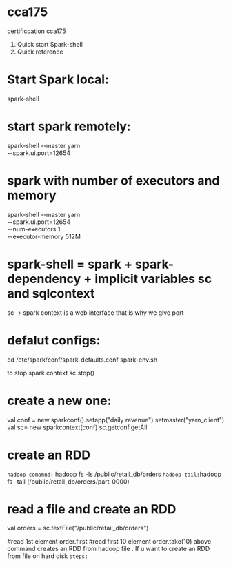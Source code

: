 # cca175
certificcation cca175


1. Quick start Spark-shell
2. Quick reference




# Start Spark local:
spark-shell

# start spark remotely:

spark-shell --master yarn \
  --spark.ui.port=12654
  
# spark with number of executors and memory
spark-shell --master yarn \
  --spark.ui.port=12654 \
  --num-executors 1 \
  --executor-memory 512M
  
  # spark-shell = spark + spark-dependency + implicit variables sc and sqlcontext
  
  sc  -> spark context is a web interface that is why we give port
  
  # defalut configs:
  
  cd /etc/spark/conf/spark-defaults.conf
  spark-env.sh
  
  to stop spark context
  sc.stop()
  
  # create a new one:
  val conf = new sparkconf().setapp("daily revenue").setmaster("yarn_client")
  val sc= new sparkcontext(conf)
  sc.getconf.getAll
  
# create an RDD
```hadoop comamnd:```
hadoop fs -ls /public/retail_db/orders
```hadoop tail:```hadoop fs -tail <file name> (/public/retail_db/orders/part-0000)
  
 # read a file and create an RDD
 val orders = sc.textFile("/public/retail_db/orders")
 
 #read 1st element
  order.first
 #read first 10 element
  order.take(10)
   above command creates an RDD from hadoop file .
   If u want to create an RDD from file on hard disk
   ```steps:```
   
  
  
